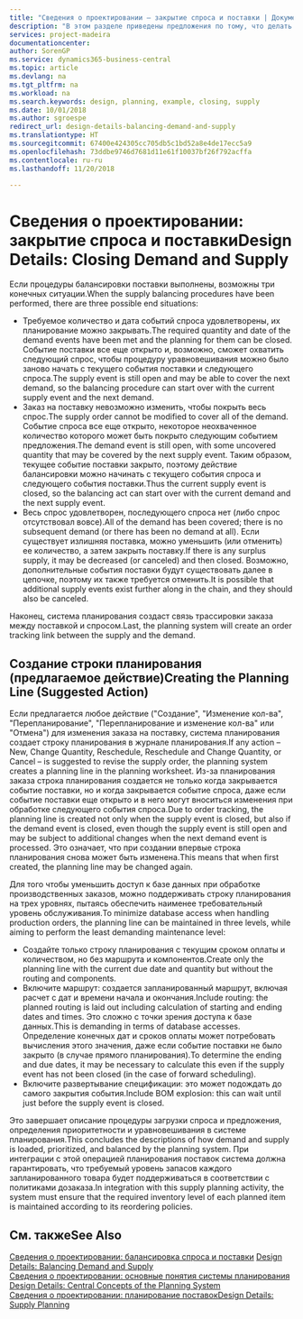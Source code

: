 ```yaml
---
title: "Сведения о проектировании — закрытие спроса и поставки | Документы Майкрософт"
description: "В этом разделе приведены предложения по тому, что делать после выполнения процедур балансировки поставки."
services: project-madeira
documentationcenter: 
author: SorenGP
ms.service: dynamics365-business-central
ms.topic: article
ms.devlang: na
ms.tgt_pltfrm: na
ms.workload: na
ms.search.keywords: design, planning, example, closing, supply
ms.date: 10/01/2018
ms.author: sgroespe
redirect_url: design-details-balancing-demand-and-supply
ms.translationtype: HT
ms.sourcegitcommit: 67400e424305cc705db5c1bd52a8e4de17ecc5a9
ms.openlocfilehash: 73ddbe9746d7681d11e61f10037bf26f792acffa
ms.contentlocale: ru-ru
ms.lasthandoff: 11/20/2018

---
```

# <a name="design-details-closing-demand-and-supply"></a><span data-ttu-id="a039a-103">Сведения о проектировании: закрытие спроса и поставки</span><span class="sxs-lookup"><span data-stu-id="a039a-103">Design Details: Closing Demand and Supply</span></span>
<span data-ttu-id="a039a-104">Если процедуры балансировки поставки выполнены, возможны три конечных ситуации.</span><span class="sxs-lookup"><span data-stu-id="a039a-104">When the supply balancing procedures have been performed, there are three possible end situations:</span></span>  

* <span data-ttu-id="a039a-105">Требуемое количество и дата событий спроса удовлетворены, их планирование можно закрывать.</span><span class="sxs-lookup"><span data-stu-id="a039a-105">The required quantity and date of the demand events have been met and the planning for them can be closed.</span></span> <span data-ttu-id="a039a-106">Событие поставки все еще открыто и, возможно, сможет охватить следующий спрос, чтобы процедуру уравновешивания можно было заново начать с текущего события поставки и следующего спроса.</span><span class="sxs-lookup"><span data-stu-id="a039a-106">The supply event is still open and may be able to cover the next demand, so the balancing procedure can start over with the current supply event and the next demand.</span></span>  
* <span data-ttu-id="a039a-107">Заказ на поставку невозможно изменить, чтобы покрыть весь спрос.</span><span class="sxs-lookup"><span data-stu-id="a039a-107">The supply order cannot be modified to cover all of the demand.</span></span> <span data-ttu-id="a039a-108">Событие спроса все еще открыто, некоторое неохваченное количество которого может быть покрыто следующим событием предложения.</span><span class="sxs-lookup"><span data-stu-id="a039a-108">The demand event is still open, with some uncovered quantity that may be covered by the next supply event.</span></span> <span data-ttu-id="a039a-109">Таким образом, текущее событие поставки закрыто, поэтому действие балансировки можно начинать с текущего события спроса и следующего события поставки.</span><span class="sxs-lookup"><span data-stu-id="a039a-109">Thus the current supply event is closed, so the balancing act can start over with the current demand and the next supply event.</span></span>  
* <span data-ttu-id="a039a-110">Весь спрос удовлетворен, последующего спроса нет (либо спрос отсутствовал вовсе).</span><span class="sxs-lookup"><span data-stu-id="a039a-110">All of the demand has been covered; there is no subsequent demand (or there has been no demand at all).</span></span> <span data-ttu-id="a039a-111">Если существует излишняя поставка, можно уменьшить (или отменить) ее количество, а затем закрыть поставку.</span><span class="sxs-lookup"><span data-stu-id="a039a-111">If there is any surplus supply, it may be decreased (or canceled) and then closed.</span></span> <span data-ttu-id="a039a-112">Возможно, дополнительные события поставки будут существовать далее в цепочке, поэтому их также требуется отменить.</span><span class="sxs-lookup"><span data-stu-id="a039a-112">It is possible that additional supply events exist further along in the chain, and they should also be canceled.</span></span>  

<span data-ttu-id="a039a-113">Наконец, система планирования создаст связь трассировки заказа между поставкой и спросом.</span><span class="sxs-lookup"><span data-stu-id="a039a-113">Last, the planning system will create an order tracking link between the supply and the demand.</span></span>  

## <a name="creating-the-planning-line-suggested-action"></a><span data-ttu-id="a039a-114">Создание строки планирования (предлагаемое действие)</span><span class="sxs-lookup"><span data-stu-id="a039a-114">Creating the Planning Line (Suggested Action)</span></span>  
<span data-ttu-id="a039a-115">Если предлагается любое действие ("Создание", "Изменение кол-ва", "Перепланирование", "Перепланирование и изменение кол-ва" или "Отмена") для изменения заказа на поставку, система планирования создает строку планирования в журнале планирования.</span><span class="sxs-lookup"><span data-stu-id="a039a-115">If any action – New, Change Quantity, Reschedule, Reschedule and Change Quantity, or Cancel – is suggested to revise the supply order, the planning system creates a planning line in the planning worksheet.</span></span> <span data-ttu-id="a039a-116">Из-за планирования заказа строка планирования создается не только когда закрывается событие поставки, но и когда закрывается событие спроса, даже если событие поставки еще открыто и в него могут вноситься изменения при обработке следующего события спроса.</span><span class="sxs-lookup"><span data-stu-id="a039a-116">Due to order tracking, the planning line is created not only when the supply event is closed, but also if the demand event is closed, even though the supply event is still open and may be subject to additional changes when the next demand event is processed.</span></span> <span data-ttu-id="a039a-117">Это означает, что при создании впервые строка планирования снова может быть изменена.</span><span class="sxs-lookup"><span data-stu-id="a039a-117">This means that when first created, the planning line may be changed again.</span></span>  

<span data-ttu-id="a039a-118">Для того чтобы уменьшить доступ к базе данных при обработке производственных заказов, можно поддерживать строку планирования на трех уровнях, пытаясь обеспечить наименее требовательный уровень обслуживания.</span><span class="sxs-lookup"><span data-stu-id="a039a-118">To minimize database access when handling production orders, the planning line can be maintained in three levels, while aiming to perform the least demanding maintenance level:</span></span>  

* <span data-ttu-id="a039a-119">Создайте только строку планирования с текущим сроком оплаты и количеством, но без маршрута и компонентов.</span><span class="sxs-lookup"><span data-stu-id="a039a-119">Create only the planning line with the current due date and quantity but without the routing and components.</span></span>  
* <span data-ttu-id="a039a-120">Включите маршрут: создается запланированный маршрут, включая расчет с дат и времени начала и окончания.</span><span class="sxs-lookup"><span data-stu-id="a039a-120">Include routing: the planned routing is laid out including calculation of starting and ending dates and times.</span></span> <span data-ttu-id="a039a-121">Это сложно с точки зрения доступа к базе данных.</span><span class="sxs-lookup"><span data-stu-id="a039a-121">This is demanding in terms of database accesses.</span></span> <span data-ttu-id="a039a-122">Определение конечных дат и сроков оплаты может потребовать вычисления этого значения, даже если событие поставки не было закрыто (в случае прямого планирования).</span><span class="sxs-lookup"><span data-stu-id="a039a-122">To determine the ending and due dates, it may be necessary to calculate this even if the supply event has not been closed (in the case of forward scheduling).</span></span>  
* <span data-ttu-id="a039a-123">Включите развертывание спецификации: это может подождать до самого закрытия события.</span><span class="sxs-lookup"><span data-stu-id="a039a-123">Include BOM explosion: this can wait until just before the supply event is closed.</span></span>  

<span data-ttu-id="a039a-124">Это завершает описание процедуры загрузки спроса и предложения, определения приоритетности и уравновешивания в системе планирования.</span><span class="sxs-lookup"><span data-stu-id="a039a-124">This concludes the descriptions of how demand and supply is loaded, prioritized, and balanced by the planning system.</span></span> <span data-ttu-id="a039a-125">При интеграции с этой операцией планирования поставок система должна гарантировать, что требуемый уровень запасов каждого запланированного товара будет поддерживаться в соответствии с политиками дозаказа.</span><span class="sxs-lookup"><span data-stu-id="a039a-125">In integration with this supply planning activity, the system must ensure that the required inventory level of each planned item is maintained according to its reordering policies.</span></span>  

## <a name="see-also"></a><span data-ttu-id="a039a-126">См. также</span><span class="sxs-lookup"><span data-stu-id="a039a-126">See Also</span></span>  
<span data-ttu-id="a039a-127">[Сведения о проектировании: балансировка спроса и поставки](design-details-balancing-demand-and-supply.md) </span><span class="sxs-lookup"><span data-stu-id="a039a-127">[Design Details: Balancing Demand and Supply](design-details-balancing-demand-and-supply.md) </span></span>  
<span data-ttu-id="a039a-128">[Сведения о проектировании: основные понятия системы планирования](design-details-central-concepts-of-the-planning-system.md) </span><span class="sxs-lookup"><span data-stu-id="a039a-128">[Design Details: Central Concepts of the Planning System](design-details-central-concepts-of-the-planning-system.md) </span></span>  
[<span data-ttu-id="a039a-129">Сведения о проектировании: планирование поставок</span><span class="sxs-lookup"><span data-stu-id="a039a-129">Design Details: Supply Planning</span></span>](design-details-supply-planning.md)

